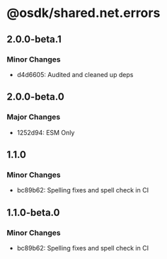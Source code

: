 # @osdk/shared.net.errors

## 2.0.0-beta.1

### Minor Changes

- d4d6605: Audited and cleaned up deps

## 2.0.0-beta.0

### Major Changes

- 1252d94: ESM Only

## 1.1.0

### Minor Changes

- bc89b62: Spelling fixes and spell check in CI

## 1.1.0-beta.0

### Minor Changes

- bc89b62: Spelling fixes and spell check in CI
